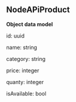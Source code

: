 ## NodeAPiProduct
 **Object data model**
 
id: uuid

name: string

category: string

price: integer

quanty: integer

isAvailable: bool

  

